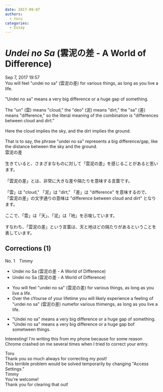 ```yaml
---
date: 2017-09-07
authors:
  - toru
categories:
  - Essay
---
```


<h1 id="subject_show"><strong><em>Undei no Sa</strong></em> (雲泥の差 - A World of Difference)</h1>
<div class="date">Sep 7, 2017 19:57</div>
<div id="post"><div id="body_show_ori">
You will feel "undei no sa" (雲泥の差) for various things, as long as you live a life.<br/><br/>"Undei no sa" means a very big difference or a huge gap of something.<br/><br/>The "un" (雲) means "cloud," the "deo" (泥) means "dirt," the "sa" (差) means "difference," so the literal meaning of the combination is "differences between cloud and dirt."<br/><br/>Here the cloud implies the sky, and the dirt implies the ground.<br/><br/>That is to say, the phrase "undei no sa" represents a big difference/gap, like the distance between the sky and the ground.
</div></div>

<!-- more -->

<div id="post_ja"><div id="body_show_mo">
雲泥の差<br/><br/>生きていると、さまざまなものに対して「雲泥の差」を感じることがあると思います。<br/><br/>「雲泥の差」とは、非常に大きな差や隔たりを意味する言葉です。<br/><br/>「雲」は "cloud," 「泥」は "dirt," 「差」は "difference" を意味するので、 「雲泥の差」の文字通りの意味は "difference between cloud and dirt" となります。<br/><br/>ここで、「雲」は「天」、「泥」は「地」を示唆しています。<br/><br/>すなわち、「雲泥の差」という言葉は、天と地ほどの隔たりがあるということを表しています。
</div></div>

## Corrections (1)
<div id="block"><div class="first_name"> No. 1　<span class="just_name">Timmy</span></div><div id="block2">
<ul class="correction_field">
<li class="incorrect">Undei no Sa (雲泥の差 - A World of Difference)</li>
<li class="corrected correct">
Undei no Sa (雲泥の差 - A World of Difference)
</li>
</ul>
<ul class="correction_field">
<li class="incorrect">You will feel "undei no sa" (雲泥の差) for various things, as long as you live a life.</li>
<li class="corrected correct">
<span class="f_red">Over the c</span><span class="f_gray"><span class="sline">Y</span></span>ou<span class="f_red">rse</span> <span class="f_red">of your lifetime you </span>will <span class="f_red">likely experience a </span>feel<span class="f_red">ing</span> <span class="f_red">of </span>"undei no sa" (雲泥の差) <span class="f_red">nume</span><span class="f_gray"><span class="sline">fo</span></span>r<span class="f_gray"><span class="sline"> vari</span></span>ous t<span class="f_gray"><span class="sline">h</span></span>i<span class="f_red">me</span><span class="f_gray"><span class="sline">ng</span></span>s<span class="f_gray"><span class="sline">, as long as you live a life</span></span>.
</li>
</ul>
<ul class="correction_field">
<li class="incorrect">"Undei no sa" means a very big difference or a huge gap of something.</li>
<li class="corrected correct">
"Undei no sa" means a very big difference or a huge gap <span class="f_red">b</span><span class="f_gray"><span class="sline">of som</span></span>et<span class="f_red">ween t</span>hing<span class="f_red">s</span>.
</li>
</ul>
<p class="comment_small">
 Interesting! I'm writing this from my phone because for some reason Chrome crashed on me several times when I tried to correct your entry.
</p>

</div><div class="name"><span class="just_name">Toru</span><br>
Thank you so much always for correcting my post!<br/>This terrible problem would be solved temporarily by changing "Access Settings."
</div>
<div class="name"><span class="just_name">Timmy</span><br>
You're welcome!<br/>Thank you for clearing that out! 
</div>
</div>
